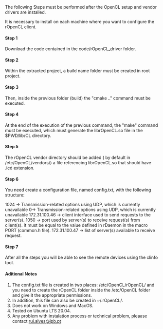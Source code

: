 The following Steps must be performed after the OpenCL setup and vendor drivers are installed.

It is necessary to install on each machine where you want to configure the rOpenCL client.

<h4>Step 1</h4>
Download the code contained in the code/rOpenCL_driver folder.

<h4>Step 2</h4>
Within the extracted project, a build name folder must be created in root project.

<h4>Step 3</h4>
Then, inside the previous folder (build) the "cmake .." command must be executed.

<h4>Step 4</h4>
At the end of the execution of the previous command, the "make" command must be executed, which must generate the librOpenCL.so file in the $PWD/lib/CL directory.

<h4>Step 5</h4>
The rOpenCL vendor directory should be added ( by default in /etc/OpenCL/vendors/) a file referencing librOpenCL.so that should have .icd extension.

<h4>Step 6</h4>
You need create a configuration file, named config.txt, with the following structure:

1024 -> Transmission-related options using UDP, which is currently unavailable
0-> Transmission-related options using UDP, which is currently unavailable
172.31.100.46 -> client interface used to send requests to the server(s).
1050 -> port used by server(s) to receive request(s) from client(s). It must be equal to the value defined in rDaemon in the macro PORT (common.h file).
172.31.100.47 -> list of server(s) available to receive request.

<h4>Step 7</h4>
After all the steps you will be able to see the remote devices using the clinfo tool.

<h4>Aditional Notes</h4>

1) The config.txt file is created in two places: /etc/OpenCL/rOpenCL/ and you need to create the rOpenCL folder inside the /etc/OpenCL folder and give it the appropriate permissions.
2) In addition, this file can also be created in ~/.rOpenCL/.
3) Does not work on Windows and MacOS.
4) Tested on Ubuntu LTS 20.04.
5) Any problem with instalation process or technical problem, pleaase contact rui.alves@ipb.pt 
